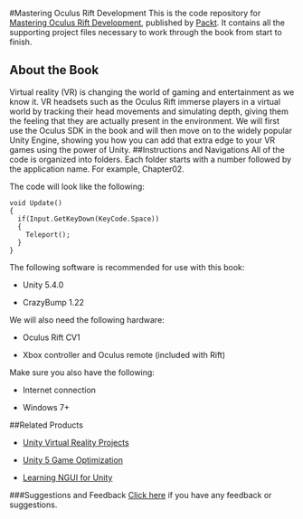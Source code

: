 #Mastering Oculus Rift Development
This is the code repository for [Mastering Oculus Rift Development](https://www.packtpub.com/game-development/mastering-oculus-rift-development?utm_source=github&utm_medium=repository&utm_campaign=9781786461155), published by [Packt](www.packtpub.com). It contains all the supporting project files necessary to work through the book from start to finish.

## About the Book
Virtual reality (VR) is changing the world of gaming and entertainment as we know it. VR headsets such as the Oculus Rift immerse players in a virtual world by tracking their head movements and simulating depth, giving them the feeling that they are actually present in the environment. We will first use the Oculus SDK in the book and will then move on to the widely popular Unity Engine, showing you how you can add that extra edge to your VR games using the power of Unity.
##Instructions and Navigations
All of the code is organized into folders. Each folder starts with a number followed by the application name. For example, Chapter02.



The code will look like the following:
```
void Update()
{
  if(Input.GetKeyDown(KeyCode.Space))
  {
    Teleport();
  }
}
```

The following software is recommended for use with this book:

* Unity 5.4.0

* CrazyBump 1.22

We will also need the following hardware:

* Oculus Rift CV1

* Xbox controller and Oculus remote (included with Rift)

Make sure you also have the following:

* Internet connection

* Windows 7+

##Related Products
* [Unity Virtual Reality Projects](https://www.packtpub.com/game-development/unity-virtual-reality-projects?utm_source=github&utm_medium=repository&utm_campaign=9781783988556)

* [Unity 5 Game Optimization](https://www.packtpub.com/game-development/unity-5-game-optimization?utm_source=github&utm_medium=repository&utm_campaign=9781785884580)

* [Learning NGUI for Unity](https://www.packtpub.com/game-development/learning-ngui-unity?utm_source=github&utm_medium=repository&utm_campaign=9781783552979)

###Suggestions and Feedback
[Click here](https://docs.google.com/forms/d/e/1FAIpQLSe5qwunkGf6PUvzPirPDtuy1Du5Rlzew23UBp2S-P3wB-GcwQ/viewform) if you have any feedback or suggestions.
